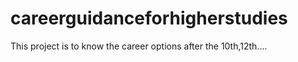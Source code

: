 # careerguidanceforhigherstudies
This project is to know the career options after the 10th,12th....
